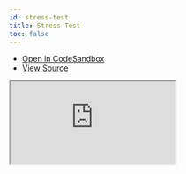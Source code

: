 ```yaml
---
id: stress-test
title: Stress Test
toc: false
---
```


- [Open in CodeSandbox](https://codesandbox.io/s/github/tannerlinsley/react-charts/tree/beta/examples/stress-test)
- [View Source](https://github.com/tannerlinsley/react-charts/tree/beta/examples/stress-test)

<iframe
  src="https://codesandbox.io/embed/github/tannerlinsley/react-charts/tree/beta/examples/stress-test?autoresize=1&fontsize=14&theme=dark"
  title="tannerlinsley/react-charts: stress-test"
  sandbox="allow-forms allow-modals allow-popups allow-presentation allow-same-origin allow-scripts"
  style={{
    width: '100%',
    height: '80vh',
    border: '0',
    borderRadius: 8,
    overflow: 'hidden',
    position: 'static',
    zIndex: 0,
  }}
></iframe>
